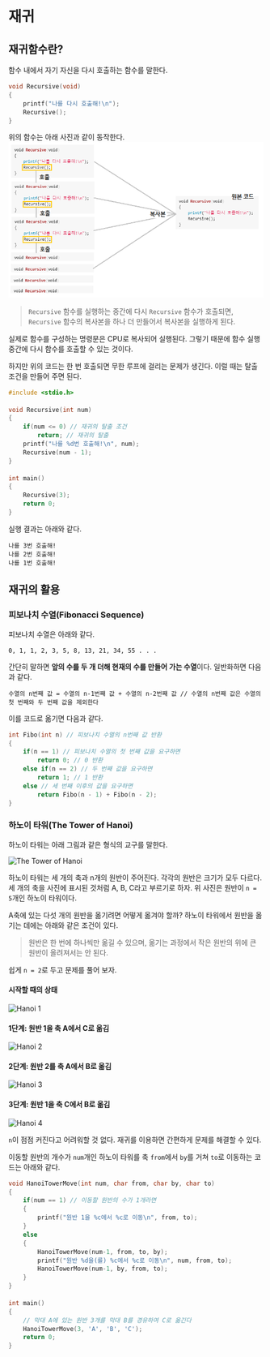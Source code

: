 # 재귀
## 재귀함수란?
함수 내에서 자기 자신을 다시 호출하는 함수를 말한다.

``` C
void Recursive(void)
{
    printf("나를 다시 호출해!\n");
    Recursive();
}
```
위의 함수는 아래 사진과 같이 동작한다.
![재귀함수](재귀함수의흐름.png)
> `Recursive` 함수를 실행하는 중간에 다시 `Recursive` 함수가 호출되면, `Recursive` 함수의 복사본을 하나 더 만들어서 복사본을 실행하게 된다.

실제로 함수를 구성하는 명령문은 CPU로 복사되어 실행된다. 그렇기 때문에 함수 실행 중간에 다시 함수를 호출할 수 있는 것이다.

하지만 위의 코드는 한 번 호출되면 무한 루프에 걸리는 문제가 생긴다. 이럴 때는 탈출 조건을 만들어 주면 된다.

``` C
#include <stdio.h>

void Recursive(int num)
{
    if(num <= 0) // 재귀의 탈출 조건
        return; // 재귀의 탈출
    printf("나를 %d번 호출해!\n", num);
    Recursive(num - 1);
}

int main()
{
    Recursive(3);
    return 0;
}
```

실행 결과는 아래와 같다.

```
나를 3번 호출해!
나를 2번 호출해!
나를 1번 호출해!
```
## 재귀의 활용
### 피보나치 수열(Fibonacci Sequence)
피보나치 수열은 아래와 같다.

```
0, 1, 1, 2, 3, 5, 8, 13, 21, 34, 55 . . .
```

간단히 말하면 **앞의 수를 두 개 더해 현재의 수를 만들어 가는 수열**이다. 일반화하면 다음과 같다.

```
수열의 n번째 값 = 수열의 n-1번째 값 + 수열의 n-2번째 값 // 수열의 n번째 값은 수열의 첫 번째와 두 번째 값을 제외한다
```

이를 코드로 옮기면 다음과 같다.

``` C
int Fibo(int n) // 피보나치 수열의 n번째 값 반환
{
    if(n == 1) // 피보나치 수열의 첫 번째 값을 요구하면
        return 0; // 0 반환
    else if(n == 2) // 두 번째 값을 요구하면
        return 1; // 1 반환
    else // 세 번째 이후의 값을 요구하면
        return Fibo(n - 1) + Fibo(n - 2);
}
```

### 하노이 타워(The Tower of Hanoi)
하노이 타워는 아래 그림과 같은 형식의 교구를 말한다.

![The Tower of Hanoi](https://ka-perseus-images.s3.amazonaws.com/5b5fb2670c9a185b2666637461e40c805fcc9ea5.png)

하노이 타워는 세 개의 축과 n개의 원반이 주어진다. 각각의 원반은 크기가 모두 다르다. 세 개의 축을 사진에 표시된 것처럼 A, B, C라고 부르기로 하자. 위 사진은 원반이 `n = 5`개인 하노이 타워이다.

A축에 있는 다섯 개의 원반을 옮기려면 어떻게 옮겨야 할까? 하노이 타워에서 원반을 옮기는 데에는 아래와 같은 조건이 있다.

> 원반은 한 번에 하나씩만 옮길 수 있으며, 옮기는 과정에서 작은 원반의 위에 큰 원반이 올려져서는 안 된다.

쉽게 `n = 2`로 두고 문제를 풀어 보자.

#### 시작할 때의 상태

![Hanoi 1](https://ka-perseus-images.s3.amazonaws.com/1ef1178067435ba1d1c70fd0dc0a1c1d441510fd.png)

#### 1단계: 원반 1을 축 A에서 C로 옮김

![Hanoi 2](https://ka-perseus-images.s3.amazonaws.com/54aa466753ae8dd8389d0f9a61ff64af9bb1a084.png)

#### 2단계: 원반 2를 축 A에서 B로 옮김

![Hanoi 3](https://ka-perseus-images.s3.amazonaws.com/5bbb17ef0184fec807bd2434595c1c9c8a8d1c15.png)

#### 3단계: 원반 1을 축 C에서 B로 옮김

![Hanoi 4](https://ka-perseus-images.s3.amazonaws.com/1ac984ec3372b658bf52baa5fca70339af29d1d2.png)

`n`이 점점 커진다고 어려워할 것 없다. 재귀를 이용하면 간편하게 문제를 해결할 수 있다.

이동할 원반의 개수가 `num`개인 하노이 타워를 축 `from`에서 `by`를 거쳐 `to`로 이동하는 코드는 아래와 같다.

``` C
void HanoiTowerMove(int num, char from, char by, char to)
{
    if(num == 1) // 이동할 원반의 수가 1개라면
    {
        printf("원반 1을 %c에서 %c로 이동\n", from, to);
    }
    else
    {
        HanoiTowerMove(num-1, from, to, by);
        printf("원반 %d을(를) %c에서 %c로 이동\n", num, from, to);
        HanoiTowerMove(num-1, by, from, to);
    }
}

int main()
{
    // 막대 A에 있는 원반 3개를 막대 B를 경유하여 C로 옮긴다
    HanoiTowerMove(3, 'A', 'B', 'C');
    return 0;
}
```